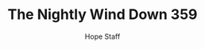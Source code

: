 ---
image: /assets/img/nwd/359_nwd_1peter_5_7_tlb.png
title: The Nightly Wind Down 359
number: 359
categories:
  - The Nightly Wind Down
author: Hope Staff
notes: The Nightly Wind Down 359
embed: >-
  EMBED_GOES_HERE
transcript: >-
  SOME LINES OF TEXT START HERE
---